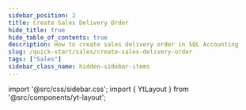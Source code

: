 ```yaml
---
sidebar_position: 2
title: Create Sales Delivery Order
hide_title: true
hide_table_of_contents: true
description: How to create sales delivery order in SQL Accounting
slug: /quick-start/sales/create-sales-delivery-order
tags: ["Sales"]
sidebar_class_name: hidden-sidebar-items
--- 
```


import '@src/css/sidebar.css';
import { YtLayout } from '@src/components/yt-layout';

<YtLayout 
    videoId="XZkmG_TZ8TI"
/>
